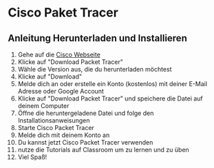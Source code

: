 # Cisco Paket Tracer

## Anleitung Herunterladen und Installieren

1. Gehe auf die [Cisco Webseite](https://www.netacad.com/courses/packet-tracer-download/)
2. Klicke auf "Download Packet Tracer"
3. Wähle die Version aus, die du herunterladen möchtest
4. Klicke auf "Download"
5. Melde dich an oder erstelle ein Konto (kostenlos) mit deiner E-Mail Adresse oder Google Account
6. Klicke auf "Download Packet Tracer" und speichere die Datei auf deinem Computer
7. Öffne die heruntergeladene Datei und folge den Installationsanweisungen
8. Starte Cisco Packet Tracer
9. Melde dich mit deinem Konto an
10. Du kannst jetzt Cisco Packet Tracer verwenden
11. nutze die Tutorials auf Classroom um zu lernen und zu üben
12. Viel Spaß!
